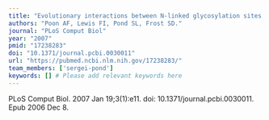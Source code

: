 ```yaml
---
title: "Evolutionary interactions between N-linked glycosylation sites in the HIV-1 envelope"
authors: "Poon AF, Lewis FI, Pond SL, Frost SD."
journal: "PLoS Comput Biol"
year: "2007"
pmid: "17238283"
doi: "10.1371/journal.pcbi.0030011"
url: "https://pubmed.ncbi.nlm.nih.gov/17238283/"
team_members: ['sergei-pond']
keywords: [] # Please add relevant keywords here
---
```

PLoS Comput Biol. 2007 Jan 19;3(1):e11. doi: 10.1371/journal.pcbi.0030011. Epub 2006 Dec 8.
